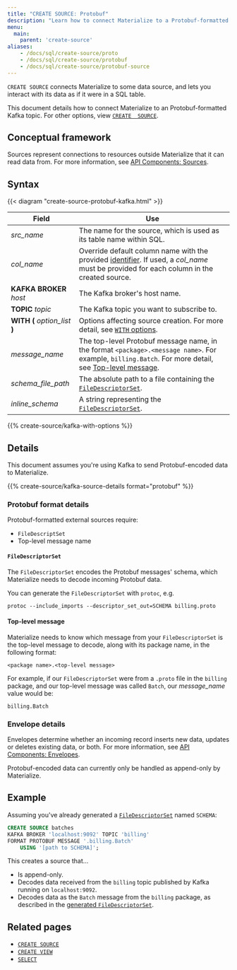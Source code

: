```yaml
---
title: "CREATE SOURCE: Protobuf"
description: "Learn how to connect Materialize to a Protobuf-formatted Kafka topic"
menu:
  main:
    parent: 'create-source'
aliases:
    - /docs/sql/create-source/proto
    - /docs/sql/create-source/protobuf
    - /docs/sql/create-source/protobuf-source
---
```


`CREATE SOURCE` connects Materialize to some data source, and lets you interact
with its data as if it were in a SQL table.

This document details how to connect Materialize to an Protobuf-formatted Kafka
topic. For other options, view [`CREATE  SOURCE`](../).

## Conceptual framework

Sources represent connections to resources outside Materialize that it can read
data from. For more information, see [API Components:
Sources](../../../overview/api-components#sources).

## Syntax

{{< diagram "create-source-protobuf-kafka.html" >}}

Field | Use
------|-----
_src&lowbar;name_ | The name for the source, which is used as its table name within SQL.
_col&lowbar;name_ | Override default column name with the provided [identifier](../../identifiers). If used, a _col&lowbar;name_ must be provided for each column in the created source.
**KAFKA BROKER** _host_ | The Kafka broker's host name.
**TOPIC** _topic_ | The Kafka topic you want to subscribe to.
**WITH (** _option&lowbar;list_ **)** | Options affecting source creation. For more detail, see [`WITH` options](#with-options).
_message&lowbar;name_ | The top-level Protobuf message name, in the format `<package>.<message name>`. For example, `billing.Batch`. For more detail, see [Top-level message](#top-level-message).
_schema&lowbar;file&lowbar;path_ | The absolute path to a file containing the [`FileDescriptorSet`](#filedescriptorset).
_inline&lowbar;schema_ | A string representing the [`FileDescriptorSet`](#filedescriptorset).

{{% create-source/kafka-with-options %}}

## Details

This document assumes you're using Kafka to send Protobuf-encoded data to
Materialize.

{{% create-source/kafka-source-details format="protobuf" %}}

### Protobuf format details

Protobuf-formatted external sources require:

- `FileDescriptSet`
- Top-level message name

#### `FileDescriptorSet`

The `FileDescriptorSet` encodes the Protobuf messages' schema, which Materialize
needs to decode incoming Protobuf data.

You can generate the `FileDescriptorSet` with `protoc`, e.g.

```shell
protoc --include_imports --descriptor_set_out=SCHEMA billing.proto
```

#### Top-level message

Materialize needs to know which message from your `FileDescriptorSet` is the
top-level message to decode, along with its package name, in the following
format:

```shell
<package name>.<top-level message>
```

For example, if our `FileDescriptorSet` were from a `.proto` file in the
`billing` package, and our top-level message was called `Batch`, our
_message&lowbar;name_ value would be:

```nofmt
billing.Batch
```

### Envelope details

Envelopes determine whether an incoming record inserts new data, updates or
deletes existing data, or both. For more information, see [API Components:
Envelopes](../../../overview/api-components#envelopes).

Protobuf-encoded data can currently only be handled as append-only by
Materialize.

## Example

Assuming you've already generated a [`FileDescriptorSet`](#filedescriptorset)
named `SCHEMA`:

```sql
CREATE SOURCE batches
KAFKA BROKER 'localhost:9092' TOPIC 'billing'
FORMAT PROTOBUF MESSAGE '.billing.Batch'
    USING '[path to SCHEMA]';
```

This creates a source that...

- Is append-only.
- Decodes data received from the `billing` topic published by Kafka running on
  `localhost:9092`.
- Decodes data as the `Batch` message from the `billing` package, as described
  in the [generated `FileDescriptorSet`](#filedescriptorset).

## Related pages

- [`CREATE SOURCE`](../)
- [`CREATE VIEW`](../../create-view)
- [`SELECT`](../../select)
